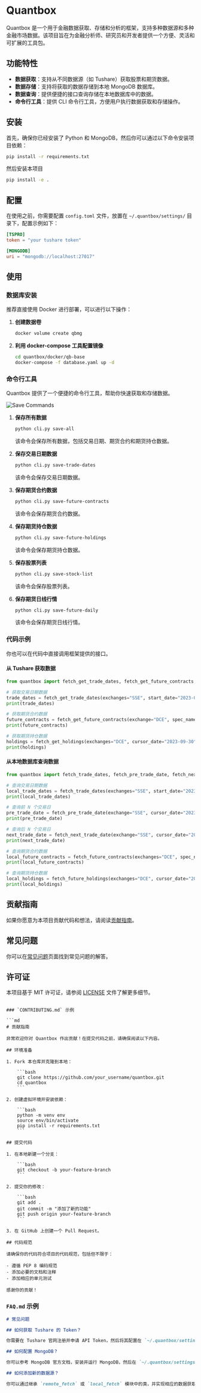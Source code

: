 # Quantbox

Quantbox 是一个用于金融数据获取、存储和分析的框架，支持多种数据源和多种金融市场数据。该项目旨在为金融分析师、研究员和开发者提供一个方便、灵活和可扩展的工具包。

## 功能特性

- **数据获取**：支持从不同数据源（如 Tushare）获取股票和期货数据。
- **数据存储**：支持将获取的数据存储到本地 MongoDB 数据库。
- **数据查询**：提供便捷的接口查询存储在本地数据库中的数据。
- **命令行工具**：提供 CLI 命令行工具，方便用户执行数据获取和存储操作。

## 安装

首先，确保你已经安装了 Python 和 MongoDB，然后你可以通过以下命令安装项目依赖：

```bash
pip install -r requirements.txt
```

然后安装本项目

```bash
pip install -e .
```

## 配置

在使用之前，你需要配置 `config.toml` 文件，放置在 `~/.quantbox/settings/` 目录下，配置示例如下：

```toml
[TSPRO]
token = "your tushare token"

[MONGODB]
uri = "mongodb://localhost:27017"
```

## 使用

### 数据库安装
推荐直接使用 Docker 进行部署，可以进行以下操作：
1. **创建数据卷**
    ```bash
    docker volume create qbmg
    ```
2. **利用 docker-compose 工具配置镜像**
    ```bash
    cd quantbox/docker/qb-base
    docker-compose -f database.yaml up -d
    ```

### 命令行工具

Quantbox 提供了一个便捷的命令行工具，帮助你快速获取和存储数据。

![Save Commands](images/save_commands.png)

1. **保存所有数据**

    ```bash
    python cli.py save-all
    ```

    该命令会保存所有数据，包括交易日期、期货合约和期货持仓数据。

2. **保存交易日期数据**

    ```bash
    python cli.py save-trade-dates
    ```

    该命令会保存交易日期数据。

3. **保存期货合约数据**

    ```bash
    python cli.py save-future-contracts
    ```

    该命令会保存期货合约数据。

4. **保存期货持仓数据**

    ```bash
    python cli.py save-future-holdings
    ```

    该命令会保存期货持仓数据。

5. **保存股票列表**

    ```bash
    python cli.py save-stock-list
    ```

    该命令会保存股票列表。

6. **保存期货日线行情**

    ```bash
    python cli.py save-future-daily
    ```

    该命令会保存期货日线行情。

### 代码示例

你也可以在代码中直接调用框架提供的接口。

#### 从 Tushare 获取数据

```python
from quantbox import fetch_get_trade_dates, fetch_get_future_contracts, fetch_get_holdings

# 获取交易日期数据
trade_dates = fetch_get_trade_dates(exchanges="SSE", start_date="2023-01-01", end_date="2023-12-31")
print(trade_dates)

# 获取期货合约数据
future_contracts = fetch_get_future_contracts(exchange="DCE", spec_name="豆粕")
print(future_contracts)

# 获取期货持仓数据
holdings = fetch_get_holdings(exchanges="DCE", cursor_date="2023-09-30")
print(holdings)
```

#### 从本地数据库查询数据

```python
from quantbox import fetch_trade_dates, fetch_pre_trade_date, fetch_next_trade_date, fetch_future_contracts, fetch_future_holdings

# 查询交易日期数据
local_trade_dates = fetch_trade_dates(exchanges="SSE", start_date="2023-01-01", end_date="2023-12-31")
print(local_trade_dates)

# 查询前 N 个交易日
pre_trade_date = fetch_pre_trade_date(exchange="SSE", cursor_date="2023-09-30", n=1)
print(pre_trade_date)

# 查询后 N 个交易日
next_trade_date = fetch_next_trade_date(exchange="SSE", cursor_date="2023-09-30", n=1)
print(next_trade_date)

# 查询期货合约数据
local_future_contracts = fetch_future_contracts(exchanges="DCE", spec_name="豆粕")
print(local_future_contracts)

# 查询期货持仓数据
local_holdings = fetch_future_holdings(exchanges="DCE", cursor_date="2023-09-30")
print(local_holdings)
```

## 贡献指南

如果你愿意为本项目贡献代码和想法，请阅读[贡献指南](CONTRIBUTING.md)。

## 常见问题

你可以在[常见问题](FAQ.md)页面找到常见问题的解答。

## 许可证

本项目基于 MIT 许可证，请参阅 [LICENSE](LICENSE) 文件了解更多细节。
```

### `CONTRIBUTING.md` 示例

```md
# 贡献指南

非常欢迎你对 Quantbox 作出贡献！在提交代码之前，请确保阅读以下内容。

## 环境准备

1. Fork 本仓库并克隆到本地：

    ```bash
    git clone https://github.com/your_username/quantbox.git
    cd quantbox
    ```

2. 创建虚拟环境并安装依赖：

    ```bash
    python -m venv env
    source env/bin/activate
    pip install -r requirements.txt
    ```

## 提交代码

1. 在本地新建一个分支：

    ```bash
    git checkout -b your-feature-branch
    ```

2. 提交你的修改：

    ```bash
    git add .
    git commit -m "添加了新的功能"
    git push origin your-feature-branch
    ```

3. 在 GitHub 上创建一个 Pull Request。

## 代码规范

请确保你的代码符合项目的代码规范，包括但不限于：

- 遵循 PEP 8 编码规范
- 添加必要的文档和注释
- 添加相应的单元测试

感谢你的贡献！
```

### `FAQ.md` 示例

```md
# 常见问题

## 如何获取 Tushare 的 Token？

你需要在 Tushare 官网注册并申请 API Token，然后将其配置在 `~/.quantbox/settings/config.toml` 文件中。

## 如何配置 MongoDB？

你可以参考 MongoDB 官方文档，安装并运行 MongoDB，然后在 `~/.quantbox/settings/config.toml` 文件中配置连接 URI。

## 如何添加新的数据源？

你可以通过继承 `remote_fetch` 或 `local_fetch` 模块中的类，并实现相应的数据获取和存储方法。
